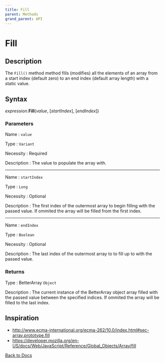 ```yaml
---
title: Fill
parent: Methods
grand_parent: API
---
```



# Fill

## Description
The `Fill()` method method fills (modifies) all the elements of an array from a start index (default zero) to an end index (default array length) with a static value.

## Syntax

*expression*.**Fill**(*value*, [*startIndex*], [*endIndex*])

### Parameters

Name 
: `value`

Type
: `Variant`

Necessity
: Required

Description
: The value to populate the array with.

---

Name
: `startIndex`

Type
: `Long`

Necessity
: Optional

Description
: The first index of the outermost array to begin filling with the passed value. If ommited the array will be filled from the first index.

---

Name 
: `endIndex`

Type
: `Boolean`

Necessity
: Optional

Description
: The last index of the outermost array to to fill up to with the passed value.

### Returns

Type
: BetterArray `Object`

Description
: The current instance of the BetterArray object array filled with the passed value between the specified indices. If ommited the array will be filled to the last index.

## Inspiration
* <http://www.ecma-international.org/ecma-262/10.0/index.html#sec-array.prototype.fill>
* <https://developer.mozilla.org/en-US/docs/Web/JavaScript/Reference/Global_Objects/Array/fill>

[Back to Docs](https://senipah.github.io/VBA-Better-Array/)